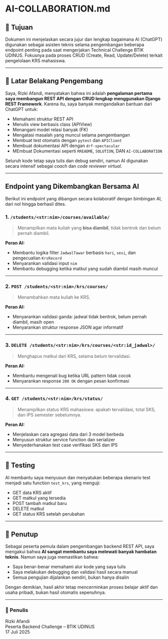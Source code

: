 # AI-COLLABORATION.md

## 📘 Tujuan

Dokumen ini menjelaskan secara jujur dan lengkap bagaimana AI (ChatGPT) digunakan sebagai asisten teknis selama pengembangan beberapa endpoint penting pada saat mengerjakan Technical Challenge BTIK UDINUS. Fokusnya pada proses CRUD (Create, Read, Update/Delete) terkait pengelolaan KRS mahasiswa.

---

## 🙋 Latar Belakang Pengembang

Saya, Rizki Afandi, menyatakan bahwa ini adalah **pengalaman pertama saya membangun REST API dengan CRUD lengkap menggunakan Django REST Framework**. Karena itu, saya banyak mengandalkan bantuan dari ChatGPT untuk:

- Memahami struktur REST API
- Menulis view berbasis class (APIView)
- Menangani model relasi banyak (FK)
- Mengatasi masalah yang muncul selama pengembangan
- Membuat test otomatis dengan `pytest` dan `APIClient`
- Membuat dokumentasi API dengan `drf-spectacular`
- MEmbuat Dokumentasi seperti `RREADME`, `SOLUTION`, DAN `AI-COLLABORATION`


Seluruh kode tetap saya tulis dan debug sendiri, namun AI digunakan secara intensif sebagai *coach* dan *code reviewer virtual*.

---

## Endpoint yang Dikembangkan Bersama AI

Berikut ini endpoint yang dibangun secara kolaboratif dengan bimbingan AI, dari nol hingga berhasil dites.

### 1. `/students/<str:nim>/courses/available/`
> Menampilkan mata kuliah yang **bisa diambil**, tidak bentrok dan belum pernah diambil.

**Peran AI:**
- Membantu logika filter `JadwalTawar` berbasis `hari`, `sesi`, dan pengecualian `KrsRecord`
- Menyarankan validasi input `nim`
- Membantu debugging ketika matkul yang sudah diambil masih muncul

---

### 2. `POST /students/<str:nim>/krs/courses/`
> Menambahkan mata kuliah ke KRS.

**Peran AI:**
- Menyarankan validasi ganda: jadwal tidak bentrok, belum pernah diambil, masih open
- Menyarankan struktur response JSON agar informatif

---

### 3. `DELETE /students/<str:nim>/krs/courses/<str:id_jadwal>/`
> Menghapus matkul dari KRS, selama belum tervalidasi.

**Peran AI:**
- Membantu mengenali bug ketika URL pattern tidak cocok
- Menyarankan response `200 OK` dengan pesan konfirmasi

---

### 4. `GET /students/<str:nim>/krs/status/`
> Menampilkan status KRS mahasiswa: apakah tervalidasi, total SKS, dan IPS semester sebelumnya.

**Peran AI:**
- Menjelaskan cara agregasi data dari 3 model berbeda
- Menyusun struktur service function dan serializer
- Menyederhanakan test case verifikasi SKS dan IPS

---

## 🧪 Testing

AI membantu saya menyusun dan menyatukan beberapa skenario test menjadi satu function `test_krs`, yang menguji:

- GET data KRS aktif
- GET matkul yang tersedia
- POST tambah matkul baru
- DELETE matkul
- GET status KRS setelah perubahan

---

## 🧾 Penutup

Sebagai peserta pemula dalam pengembangan backend REST API, saya mengakui bahwa **AI sangat membantu saya melewati banyak hambatan teknis**. Namun saya juga memastikan bahwa:

- Saya benar-benar memahami alur kode yang saya tulis
- Saya melakukan debugging dan validasi hasil secara manual
- Semua pengujian dijalankan sendiri, bukan hanya disalin

Dengan demikian, hasil akhir tetap mencerminkan proses belajar aktif dan usaha pribadi, bukan hasil otomatis sepenuhnya.

---

### 👤 Penulis

Rizki Afandi  
Peserta Backend Challenge – BTIK UDINUS  
17 Juli 2025
